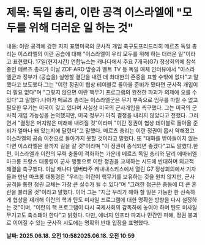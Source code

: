 # **제목: 독일 총리, 이란 공격 이스라엘에 "모두를 위해 더러운 일 하는 것"**

  내용: 이란 공격에 강한 지지 표명미국의 군사적 개입 촉구도프리드리히 메르츠 독일 총리는 이스라엘의 이란 공습에 대해 "이스라엘이 우리 모두를 위해 하는 더러운 일"이라고 표현했다. 17일(현지시간) 연합뉴스는 캐나다에서 주요 7개국(G7) 정상회의에 참석 중인 메르츠 총리가 이날 ZDF·ARD 방송과 벨트 TV 등 독일 매체 인터뷰에서 "이스라엘군과 정부가 (공습을) 실행할 결단을 내린 데 최대한의 존중을 표할 수밖에 없다"고 말했다고 보도했다.그는 "이란 정권이 협상 테이블로 돌아올 준비가 됐다면 군사적 개입이 더 필요 없다"며 "그렇지 않으면 이란 핵무기 프로그램의 완전한 파괴가 의제에 오를 수 있다"고 말했다.나아가 메르츠 총리는 이스라엘군은 무기 부족으로 임무를 마칠 수 없고 필요한 무기는 미국이 갖고 있다며 사실상 미국의 군사개입을 촉구했다. 그는 미국의 군사적 개입 가능성을 논의했지만, 미국 정부가 아직 결정을 내리지 않았다고 전했다. 그러면서 "결정은 머지않은 미래에 내려질 것"이라며 "이란 정권이 협상 테이블로 돌아올 준비가 얼마나 돼 있는지에 달렸다"고 말했다. 메르츠 총리는 이란 정권이 몹시 약해졌고 이스라엘의 공습 이전으로 돌아가지 못할 것이라고 말했다. 또 "대화를 받아들이지 않는다면 이스라엘은 끝까지 길을 갈 것"이라며 "이 정권이 종식되면 좋겠다"고도 말했다.한편, 이스라엘과 이란의 무력 충돌이 격화하는 가운데 메르츠 독일 총리와 달리 에마뉘엘 마크롱 프랑스 대통령이 군사 행동으로 이란 정권을 교체하는 시도에 반대하며 외교적 해결을 촉구했다. 이날 캐나다 앨버타주 캐내내스키스에서 열린 G7 정상회의에서 기자들과 만난 마크롱 대통령은 "우리는 이란이 핵무기를 보유하는 것을 원치 않지만, 군사 공격을 통한 정권 교체는 가장 큰 실수가 될 수 있다"며 "그러한 접근은 중동에 더 큰 혼란을 불러올 것"이라고 말했다. 이어 그는 "지금 우리가 해야 할 일은 가능한 한 신속하게 협상을 재개해 이란의 핵과 탄도 미사일 프로그램에 대한 명확한 방향을 다시 설정하는 것"이며, "이란의 핵 프로그램이 다시 국제사회의 감독하에 놓여야 하며 탄도 미사일 무기고도 축소돼야 한다"고 밝혔다. 다만, 에너지 인프라 파괴나 민간인 피해, 정권 붕괴로 이어질 수 있는 군사적 시도에는 명확히 반대 입장을 표명했다.

  **날짜: 2025.06.18. 오전 10:582025.06.18. 오전 10:59**